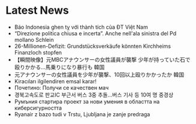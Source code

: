 # Latest News
-  Báo Indonesia ghen tỵ với thành tích của ĐT Việt Nam
-  “Direzione politica chiusa e incerta”. Anche nell'ala sinistra del Pd mollano Schlein
-  26-Millionen-Defizit: Grundstücksverkäufe könnten Kirchheims Finanzloch stopfen
-  【瞬間映像】元MBCアナウンサーの女性議員が襲撃 少年が持っていた石で殴りかかる…馬乗りになり暴行も 韓国
-  元アナウンサーの女性議員を少年が襲撃、10回以上殴りかかったか 韓国
-  Kiracıları ilgilendiren emsal karar!
-  Почетино: Получи се качествен мач
-  경북고속도로 판교IC 부근서 버스 3중 추돌…버스 기사 등 10여 명 중경상
-  Румъния стартира проект за нови умения в областта на киберсигурността
-  Ryanair z bazo tudi v Trstu, Ljubljana je zanje predraga
